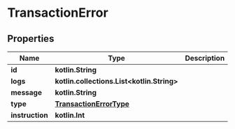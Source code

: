 
# TransactionError

## Properties
Name | Type | Description | Notes
------------ | ------------- | ------------- | -------------
**id** | **kotlin.String** |  | 
**logs** | **kotlin.collections.List&lt;kotlin.String&gt;** |  | 
**message** | **kotlin.String** |  | 
**type** | [**TransactionErrorType**](TransactionErrorType.md) |  | 
**instruction** | **kotlin.Int** |  | 



